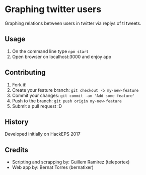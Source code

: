 # Graphing twitter users

Graphing relations between users in twitter via replys of tl tweets. 

## Usage

1. On the command line type `npm start`
2. Open browser on localhost:3000 and enjoy app

## Contributing

1. Fork it!
2. Create your feature branch: `git checkout -b my-new-feature`
3. Commit your changes: `git commit -am 'Add some feature'`
4. Push to the branch: `git push origin my-new-feature`
5. Submit a pull request :D

## History

Developed initially on HackEPS 2017

## Credits

* Scripting and scrapping by: Guillem Ramirez (teleportex)
* Web app by: Bernat Torres (bernatixer)
